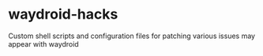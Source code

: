 # waydroid-hacks

Custom shell scripts and configuration files for patching various issues may appear with waydroid 